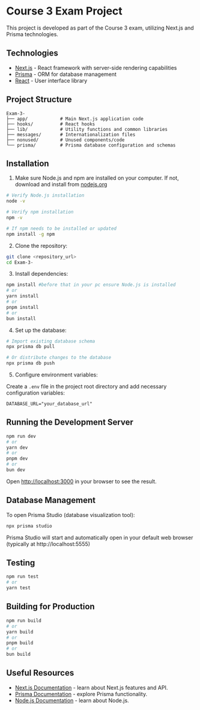# Course 3 Exam Project

This project is developed as part of the Course 3 exam, utilizing Next.js and Prisma technologies.

## Technologies

- [Next.js](https://nextjs.org/) - React framework with server-side rendering capabilities
- [Prisma](https://www.prisma.io/) - ORM for database management
- [React](https://reactjs.org/) - User interface library

## Project Structure

```
Exam-3-
├── app/            # Main Next.js application code
├── hooks/          # React hooks
├── lib/            # Utility functions and common libraries
├── messages/       # Internationalization files
├── nonused/        # Unused components/code
└── prisma/         # Prisma database configuration and schemas
```

## Installation

1. Make sure Node.js and npm are installed on your computer. If not, download and install from [nodejs.org](https://nodejs.org/)

```bash
# Verify Node.js installation
node -v

# Verify npm installation
npm -v

# If npm needs to be installed or updated
npm install -g npm
```

2. Clone the repository:

```bash
git clone <repository_url>
cd Exam-3-
```

3. Install dependencies:

```bash
npm install #before that in your pc ensure Node.js is installed
# or
yarn install
# or
pnpm install
# or
bun install
```

4. Set up the database:

```bash
# Import existing database schema
npx prisma db pull

# Or distribute changes to the database
npx prisma db push
```

5. Configure environment variables:

Create a `.env` file in the project root directory and add necessary configuration variables:

```
DATABASE_URL="your_database_url"
```

## Running the Development Server

```bash
npm run dev
# or
yarn dev
# or
pnpm dev
# or
bun dev
```

Open [http://localhost:3000](http://localhost:3000) in your browser to see the result.

## Database Management

To open Prisma Studio (database visualization tool):

```bash
npx prisma studio
```

Prisma Studio will start and automatically open in your default web browser (typically at http://localhost:5555)

## Testing

```bash
npm run test
# or
yarn test
```

## Building for Production

```bash
npm run build
# or
yarn build
# or
pnpm build
# or
bun build
```

## Useful Resources

- [Next.js Documentation](https://nextjs.org/docs) - learn about Next.js features and API.
- [Prisma Documentation](https://www.prisma.io/docs/) - explore Prisma functionality.
- [Node.js Documentation](https://nodejs.org/en/docs/) - learn about Node.js.